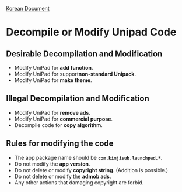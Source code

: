 [Korean Document](https://github.com/0226daniel/UniPad-Document/blob/master/Terms/UniPad_Mod/README_ko.md)

# Decompile or Modify Unipad Code

## Desirable Decompilation and Modification

- Modify UniPad for **add function**.
- Modify UniPad for support**non-standard Unipack**.
- Modify UniPad for **make theme**.

## Illegal Decompilation and Modification

- Modify UniPad for **remove ads**.
- Modify UniPad for **commercial purpose**.
- Decompile code for **copy algorithm**.

## Rules for modifying the code

- The app package name should be **`com.kimjisub.launchpad.*`**.
- Do not modify the **app version**.
- Do not delete or modify **copyright string**. (Addition is possible.)
- Do not delete or modify the **admob ads**.
- Any other actions that damaging copyright are forbid.